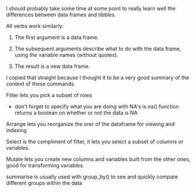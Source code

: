 I should probably take some time at some point to really learn well the differences between data frames and tibbles.

All verbs work similarly:

1. The first argument is a data frame.

2. The subsequent arguments describe what to do with the data frame, using the variable names (without quotes).

3. The result is a new data frame.

I copied that straight because I thought it to be a very good summary of the context of these commands.

Filter lets you pick a subset of rows
* don't forget to specify what you are doing with NA's
is.na() function returns a boolean on whether or not the data is NA

Arrange lets you reorganize the orer of the dataframe for viewing and indexing

Select is the compliment of filter, it lets you select a subset of columns or variables.

Mutate lets you create new columns and variables built from the other ones, good for transforming variables.

summarise is usually used with group_by() to see and quickly compare different groups within the data